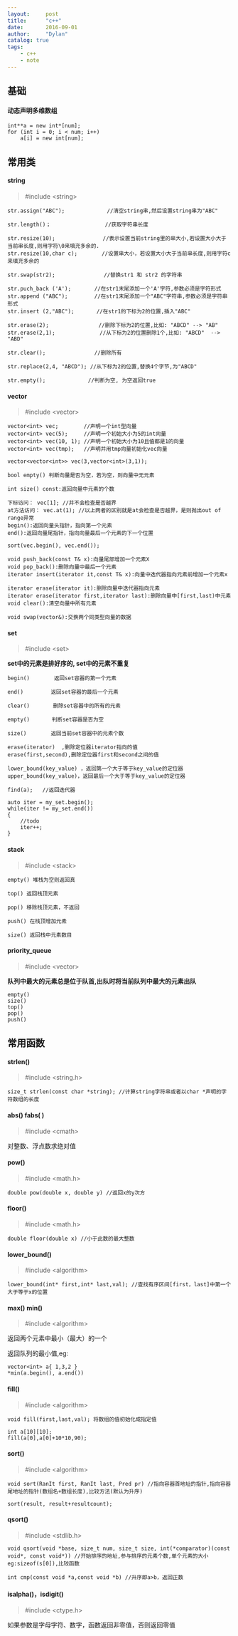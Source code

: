 ```yaml
---
layout:     post
title:      "c++"
date:       2016-09-01
author:     "Dylan"
catalog: true
tags:
    - c++
    - note
---
```



## 基础


#### 动态声明多维数组

```
int**a = new int*[num];
for (int i = 0; i < num; i++)
    a[i] = new int[num];
```


## 常用类


#### string 

> #include \<string\>

```
str.assign("ABC");　　　　　　　　//清空string串,然后设置string串为"ABC"
 
str.length()；                 //获取字符串长度
 
str.resize(10);　　　　　　     //表示设置当前string里的串大小,若设置大小大于当前串长度,则用字符\0来填充多余的.
str.resize(10,char c);　　　　 //设置串大小，若设置大小大于当前串长度,则用字符c来填充多余的
 
str.swap(str2);        　　    //替换str1 和 str2 的字符串
 
str.puch_back ('A');    　　//在str1末尾添加一个'A'字符,参数必须是字符形式
str.append ("ABC");     　　//在str1末尾添加一个"ABC"字符串,参数必须是字符串形式
str.insert (2,"ABC");       //在str1的下标为2的位置,插入"ABC"
 
str.erase(2);         　　　　//删除下标为2的位置,比如: "ABCD" --> "AB"
str.erase(2,1);              //从下标为2的位置删除1个,比如: "ABCD"  --> "ABD"
 
str.clear();           　　 //删除所有
 
str.replace(2,4, "ABCD"); //从下标为2的位置,替换4个字节,为"ABCD"
 
str.empty();         　　 //判断为空, 为空返回true
```


#### vector

> #include \<vector\>

```
vector<int> vec;        //声明一个int型向量
vector<int> vec(5);     //声明一个初始大小为5的int向量
vector<int> vec(10, 1); //声明一个初始大小为10且值都是1的向量
vector<int> vec(tmp);   //声明并用tmp向量初始化vec向量

vector<vector<int>> vec(3,vector<int>(3,1));
```

```
bool empty() 判断向量是否为空，若为空，则向量中无元素

int size() const:返回向量中元素的个数

下标访问： vec[1]; //并不会检查是否越界
at方法访问： vec.at(1); //以上两者的区别就是at会检查是否越界，是则抛出out of range异常
begin():返回向量头指针，指向第一个元素
end():返回向量尾指针，指向向量最后一个元素的下一个位置

sort(vec.begin(), vec.end());

void push_back(const T& x):向量尾部增加一个元素X
void pop_back():删除向量中最后一个元素
iterator insert(iterator it,const T& x):向量中迭代器指向元素前增加一个元素x

iterator erase(iterator it):删除向量中迭代器指向元素
iterator erase(iterator first,iterator last):删除向量中[first,last)中元素
void clear():清空向量中所有元素

void swap(vector&):交换两个同类型向量的数据
```


#### set

> #include \<set\>

**set中的元素是排好序的, set中的元素不重复**

```
begin()     　 返回set容器的第一个元素

end() 　　　　 返回set容器的最后一个元素

clear()   　　 删除set容器中的所有的元素

empty() 　　　 判断set容器是否为空

size() 　　　　返回当前set容器中的元素个数

erase(iterator)  ,删除定位器iterator指向的值
erase(first,second),删除定位器first和second之间的值

lower_bound(key_value) ，返回第一个大于等于key_value的定位器
upper_bound(key_value)，返回最后一个大于等于key_value的定位器

find(a);   //返回迭代器
```
```
auto iter = my_set.begin();
while(iter != my_set.end())
{
    //todo
    iter++;
}
```


#### stack

> #include \<stack\>

```
empty() 堆栈为空则返回真

top() 返回栈顶元素

pop() 移除栈顶元素，不返回

push() 在栈顶增加元素

size() 返回栈中元素数目
```


#### priority_queue

> #include \<vector\>

**队列中最大的元素总是位于队首,出队时将当前队列中最大的元素出队**

```
empty()
size()
top()
pop()
push()
```


## 常用函数


#### strlen()

> #include \<string.h\>

`size_t strlen(const char *string); //计算string字符串或者以char *声明的字符数组的长度`


#### abs() fabs( )

> #include \<cmath\>

对整数、浮点数求绝对值


#### pow()

> #include \<math.h\>

`double pow(double x, double y) //返回x的y次方`


#### floor()

> #include \<math.h\>

`double floor(double x) //小于此数的最大整数`


#### lower_bound()

> #include \<algorithm\>

```
lower_bound(int* first,int* last,val); //查找有序区间[first，last]中第一个大于等于x的位置
```


#### max() min()

> #include \<algorithm\>

返回两个元素中最小（最大）的一个

返回队列的最小值,eg:

```
vector<int> a{ 1,3,2 }
*min(a.begin(), a.end())
```


#### fill()

> #include \<algorithm\>

```
void fill(first,last,val); 将数组的值初始化成指定值

int a[10][10];
fill(a[0],a[0]+10*10,90);
```

#### sort()

> #include \<algorithm\>

```
void sort(RanIt first, RanIt last, Pred pr) //指向容器首地址的指针,指向容器尾地址的指针(数组名+数组长度),比较方法(默认为升序)

sort(result, result+resultcount);
```


#### qsort()

> #include \<stdlib.h\>

```
void qsort(void *base, size_t num, size_t size, int(*comparator)(const void*, const void*)) //开始排序的地址,参与排序的元素个数,单个元素的大小eg:sizeof(s[0]),比较函数

int cmp(const void *a,const void *b) //升序即a>b，返回正数
```


#### isalpha()，isdigit()

> #include \<ctype.h\>

如果参数是字母字符、数字，函数返回非零值，否则返回零值